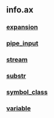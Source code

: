 ## info.ax
### [expansion](../../../../../../../../../../NBash/.arb/info.ax/expansion.ram/.grot/exam.man)
### [pipe_input](../../../../../../../../../../NBash/.arb/info.ax/pipe_input.ram/.grot/exam.man)
### [stream](../../../../../../../../../../NBash/.arb/info.ax/stream.ram/.grot/exam.man)
### [substr](../../../../../../../../../../NBash/.arb/info.ax/substr.ram/.grot/exam.man)
### [symbol_class](../../../../../../../../../../NBash/.arb/info.ax/symbol_class.ram/.grot/exam.man)
### [variable](../../../../../../../../../../NBash/.arb/info.ax/variable.ram/.grot/exam.man)
